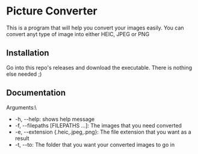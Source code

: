 
# Picture Converter

This is a program that will help you convert your images easily. You can convert anyt type of image into either HEIC, JPEG or PNG



## Installation

Go into this repo's releases and download the executable. There is nothing else needed ;) 
    
## Documentation

Arguments:\
 - -h, --help: shows help message  
 - -f, --filepaths [FILEPATHS ...]: The images that you need converted  
 - -e, --extension {.heic,.jpeg,.png}: The file extension that you want as a result  
 - -t, --to: The folder that you want your converted images to go in  

